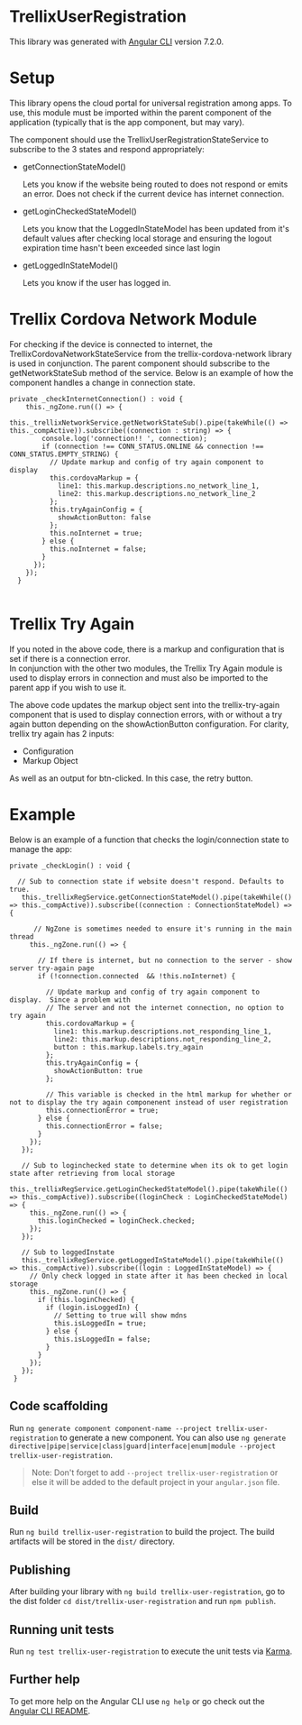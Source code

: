 # TrellixUserRegistration

This library was generated with [Angular CLI](https://github.com/angular/angular-cli) version 7.2.0.

# Setup

This library opens the cloud portal for universal registration among apps.  To use, this module must be imported within the parent component of the application (typically that is the app component, but may vary).

The component should use the TrellixUserRegistrationStateService to subscribe to the 3 states and respond appropriately:

- getConnectionStateModel()
  
  Lets you know if the website being routed to does not respond or emits an error.  Does not check if the current device has internet connection.

- getLoginCheckedStateModel()

  Lets you know that the LoggedInStateModel has been updated from it's default values after checking local storage and ensuring the logout expiration time hasn't been exceeded since last login

- getLoggedInStateModel()

  Lets you know if the user has logged in.
 
 # Trellix Cordova Network Module
 
For checking if the device is connected to internet, the TrellixCordovaNetworkStateService from the trellix-cordova-network library is used in conjunction.  The parent component should subscribe to the getNetworkStateSub method of the service. Below is an example of how the component handles a change in connection state.

```
private _checkInternetConnection() : void {
    this._ngZone.run(() => {
      this._trellixNetworkService.getNetworkStateSub().pipe(takeWhile(() => this._compActive)).subscribe((connection : string) => {
        console.log('connection!! ', connection);
        if (connection !== CONN_STATUS.ONLINE && connection !== CONN_STATUS.EMPTY_STRING) {
          // Update markup and config of try again component to display
          this.cordovaMarkup = {
            line1: this.markup.descriptions.no_network_line_1,
            line2: this.markup.descriptions.no_network_line_2
          };
          this.tryAgainConfig = {
            showActionButton: false
          };
          this.noInternet = true;
        } else {
          this.noInternet = false;
        }
      });
    });
  }
  
  ```

# Trellix Try Again

If you noted in the above code, there is a markup and configuration that is set if there is a connection error.  
In conjunction with the other two modules, the Trellix Try Again module is used to display errors in connection and must also be imported to the parent app if you wish to use it.

The above code updates the markup object sent into the trellix-try-again component that is used to display connection errors, with or without a try again button depending on the showActionButton configuration.  For clarity, trellix try again has 2 inputs:

- Configuration
- Markup Object

As well as an output for btn-clicked.  In this case, the retry button.
 
 # Example
 
 Below is an example of a function that checks the login/connection state to manage the app:
 
 ```
private _checkLogin() : void {
   
   // Sub to connection state if website doesn't respond. Defaults to true.  
    this._trellixRegService.getConnectionStateModel().pipe(takeWhile(() => this._compActive)).subscribe((connection : ConnectionStateModel) => {
       
       // NgZone is sometimes needed to ensure it's running in the main thread
      this._ngZone.run(() => {
        
        // If there is internet, but no connection to the server - show server try-again page
        if (!connection.connected  && !this.noInternet) {
          
          // Update markup and config of try again component to display.  Since a problem with
          // The server and not the internet connection, no option to try again
          this.cordovaMarkup = {
            line1: this.markup.descriptions.not_responding_line_1,
            line2: this.markup.descriptions.not_responding_line_2,
            button : this.markup.labels.try_again
          };
          this.tryAgainConfig = {
            showActionButton: true
          };
          
          // This variable is checked in the html markup for whether or not to display the try again componenent instead of user registration
          this.connectionError = true;
        } else {
          this.connectionError = false;
        }
      });
    });

    // Sub to loginchecked state to determine when its ok to get login state after retrieving from local storage
    this._trellixRegService.getLoginCheckedStateModel().pipe(takeWhile(() => this._compActive)).subscribe((loginCheck : LoginCheckedStateModel) => {
      this._ngZone.run(() => {
        this.loginChecked = loginCheck.checked;
      });
    });

    // Sub to loggedInstate
    this._trellixRegService.getLoggedInStateModel().pipe(takeWhile(() => this._compActive)).subscribe((login : LoggedInStateModel) => {
      // Only check logged in state after it has been checked in local storage
      this._ngZone.run(() => {
        if (this.loginChecked) {
          if (login.isLoggedIn) {
            // Setting to true will show mdns
            this.isLoggedIn = true;
          } else {
            this.isLoggedIn = false;
          }
        }
      });
    });
  }
```

## Code scaffolding

Run `ng generate component component-name --project trellix-user-registration` to generate a new component. You can also use `ng generate directive|pipe|service|class|guard|interface|enum|module --project trellix-user-registration`.
> Note: Don't forget to add `--project trellix-user-registration` or else it will be added to the default project in your `angular.json` file. 

## Build

Run `ng build trellix-user-registration` to build the project. The build artifacts will be stored in the `dist/` directory.

## Publishing

After building your library with `ng build trellix-user-registration`, go to the dist folder `cd dist/trellix-user-registration` and run `npm publish`.

## Running unit tests

Run `ng test trellix-user-registration` to execute the unit tests via [Karma](https://karma-runner.github.io).

## Further help

To get more help on the Angular CLI use `ng help` or go check out the [Angular CLI README](https://github.com/angular/angular-cli/blob/master/README.md).
